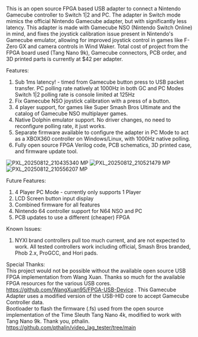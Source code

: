 This is an open source FPGA based USB adapter to connect a Nintendo Gamecube controller to Switch 1|2 and PC. The adapter in Switch mode mimics the official Nintendo Gamecube adapter, but with significantly less latency. This adapter is made with Gamecube NSO (Nintendo Switch Online) in mind, and fixes the joystick calibration issue present in Nintendo's Gamecube emulator, allowing for improved joystick control in games like F-Zero GX and camera controls in Wind Waker. Total cost of project from the FPGA board used (Tang Nano 9k), Gamecube connectors, PCB order, and 3D printed parts is currently at $42 per adapter.

Features:
1. Sub 1ms latency! - timed from Gamecube button press to USB packet transfer.
     PC polling rate natively at 1000Hz in both GC and PC Modes
     Switch 1|2 polling rate is console limited at 125Hz
3. Fix Gamecube NSO joystick calibration with a press of a button. 
4. 4 player support, for games like Super Smash Bros Ultimate and the catalog of Gamecube NSO multiplayer games.
5. Native Dolphin emulator support. No driver changes, no need to reconfigure polling rate, it just works.
6. Separate firmware available to configure the adapter in PC Mode to act as a XBOX360 controller on Windows/Linux, with 1000Hz native polling.
7. Fully open source FPGA Verilog code, PCB schematics, 3D printed case, and firmware update tool.
   
![PXL_20250812_210435340 MP](https://github.com/user-attachments/assets/6a2e6cdd-a9af-49cd-94a5-abf7ec3f653b)
![PXL_20250812_210521479 MP](https://github.com/user-attachments/assets/0defaece-58ec-45e0-8d86-69b8bbf838ce)
![PXL_20250812_210556207 MP](https://github.com/user-attachments/assets/4f49512a-7d50-471b-9d27-b3cb9da89b82)

Future Features:
1. 4 Player PC Mode - currently only supports 1 Player
2. LCD Screen button input display
3. Combined firmware for all features
4. Nintendo 64 controller support for N64 NSO and PC
5. PCB updates to use a different (cheaper) FPGA

Known Issues:
1. NYXI brand controllers pull too much current, and are not expected to work. All tested controllers work including official, Smash Bros branded, Phob 2.x, ProGCC, and Hori pads.

Special Thanks:     
 This project would not be possible without the available open source USB FPGA implementation from Wang Xuan. Thanks so much for the available FPGA resources for the various USB cores. https://github.com/WangXuan95/FPGA-USB-Device . This Gamecube Adapter uses a modified version of the USB-HID core to accept Gamecube Controller data. <br> Bootloader to flash the firmware (.fs) used from the open source implementation of the Time Sleuth Tang Nano 4k, modified to work with Tang Nano 9k. Thank you, pthalin. https://github.com/pthalin/video_lag_tester/tree/main
